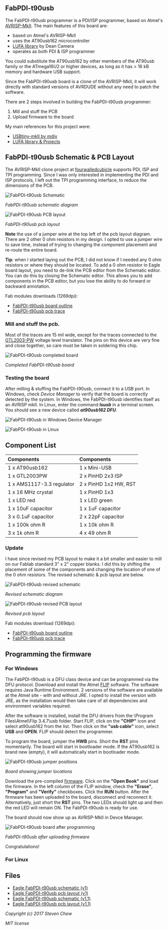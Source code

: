 ## FabPDI-t90usb
The FabPDI-t90usb programmer is a PDI/ISP programmer, based on Atmel's [AVRISP-MkII](http://www.atmel.com/tools/avrispmkii.aspx). The main features of this board are:
* based on Atmel's AVRISP-MkII
* uses the AT90usb162 microcontroller
* [LUFA library](http://www.fourwalledcubicle.com/LUFA.php) by Dean Camera
* operates as both PDI & ISP programmer

You could substitute the AT90usb162 by other members of the AT90usb family or the ATmega16U2 or higher devices, as long as it has > 16 kB memory and hardware USB support.

Since the FabPDI-t90usb board is a clone of the AVRISP-MkII, it will work directly with standard versions of AVRDUDE without any need to patch the software.

There are 2 steps involved in building the FabPDI-t90usb programmer:
1. Mill and stuff the PCB
2. Upload firmware to the board

My main references for this project were:
* [USBtiny-mkII by mdiy](http://mdiy.pl/programator-usbtiny-mkii-slim/?lang=en)
* [LUFA library & Projects](http://www.fourwalledcubicle.com/AVRISP.php)

## FabPDI-t90usb Schematic & PCB Layout
The AVRISP-MkII clone project at [fourwalledcubicle](http://www.fourwalledcubicle.com/AVRISP.php) supports PDI, ISP and TPI programming. Since I was only interested in implementing the PDI and ISP protocols, I left out the TPI programming interface, to reduce the dimensions of the PCB.

![FabPDI-t90usb Schematic](images/fabpdi-t90usb_01.png)

*FabPDI-t90usb schematic diagram*

![FabPDI-t90usb PCB layout](images/fabpdi-t90usb_02.png)

*FabPDI-t90usb pcb layout*

**Note** the use of a jumper wire at the top left of the pcb layout diagram. There are 2 other 0 ohm resistors in my design. I opted to use a jumper wire to save time, instead of trying to changing the component placement and re-route the entire board.

**Tip**: when I started laying out the PCB, I did not know if I needed any 0 ohm resistors or where they should be located. To add a 0 ohm resistor in Eagle board layout, you need to de-link the PCB editor from the Schematic editor. You can do this by closing the Schematic editor. This allows you to add components in the PCB editor, but you lose the ability to do forward or backward annotation.

Fab modules downloads (1269dpi):

* [FabPDI-t90usb board outline](images/fabpdi-t90_outline.png)
* [FabPDI-t90usb pcb trace](images/fabpdi-t90_traces.png)

### Mill and stuff the pcb.

Most of the traces are 15 mil wide, except for the traces connected to the [GTL2003-PW](http://www.nxp.com/docs/en/data-sheet/GTL2003.pdf) voltage level translator. The pins on this device are very fine and close together, so care must be taken in soldering this chip.

![FabPDI-t90usb completed board](images/fabpdi-t90usb_03.png)

*Completed FabPDI-t90usb board*

### Testing the board
After milling & stuffing the FabPDI-t90usb, connect it to a USB port. In Windows, check *Device Manager* to verify that the board is correctly detected by the system. In Windows, the FabPDI-t90usb identifies itself as an AVRISP mkII. In Linux, enter the command ***lsusb*** in a terminal screen. You should see a new device called ***at90usb162 DFU***.

![FabPDI-t90usb in Windows Device Manager](images/fabpdi-t90usb_04.png)

![FabPDI-t90usb in Linux](images/fabpdi-t90usb_05.png)

## Component List
| Components | Components |
| :--------- | :--------- |
| 1 x AT90usb162 | 1 x Mini-USB |
| 1 x GTL2003PW | 2 x PinHD 2x3 ISP |
| 1 x AMS1117-3.3 regulator | 2 x PinHD 1x2 HW, RST |
| 1 x 16 MHz crystal | 1 x PinHD 1x3 |
| 1 x LED red | 1 x LED green |
| 1 x 10uF capacitor | 1 x 1uF capacitor |
| 3 x 0.1uF capacitor | 2 x 22pF capacitor |
| 1 x 100k ohm R | 1 x 10k ohm R |
| 3 x 1k ohm R |  4 x 49 ohm R |

### Update
I have since revised my PCB layout to make it a bit smaller and easier to mill on our Fablab standard 3" x 2" copper blanks. I did this by shifting the placement of some of the components and changing the location of one of the 0 ohm resistors. The revised schematic & pcb layout are below.

![FabPDI-t90usb revised schematic](images/fabpdi-t90usb_01a.png)

*Revised schematic diagram*

![FabPDI-t90usb revised PCB layout](images/fabpdi-t90usb_02a.png)

*Revised pcb layout*

Fab modules download (1269dpi):
* [FabPDI-t90usb board outline](images/fabpdi-t90usb_outline.png)
* [FabPDI-t90usb pcb trace](images/fabpdi-t90usb_traces.png)

## Programming the firmware
### For Windows
The FabPDI-t90usb is a DFU class device and can be programmed via the DFU protocol. Download and install the Atmel [FLIP](http://www.atmel.com/tools/flip.aspx) software. The software requires Java Runtime Environment. 2 versions of the software are available at the Atmel site - with and without JRE. I opted to install the version with JRE, as the installation would then take care of all dependencies and environment variables required.

After the software is installed, install the DFU drivers from the \Program Files\Atmel\Flip 3.4.7\usb folder. Start FLIP, click on the **"CHIP"** icon and select at90usb162 from the list. Then click on the **"usb cable"** icon, select **USB** and **OPEN**. FLIP should detect the programmer.

To program the board, jumper the **HWB** pins. Short the **RST** pins momentarily. The board will start in bootloader mode. If the AT90usb162 is brand new (empty), it will automatically start in bootloader mode.

![FabPDI-t90usb jumper positions](images/fabpdi-t90usb_06.png)

*Board showing jumper locations*

Download the pre-compiled [firmware](files/fabpdi-t90usb/fabpdi-t90usb_firmware.hex). Click on the **"Open Book"** and load the firmware. In the left column of the FLIP window, check the **"Erase"**, **"Program"** and **"Verify"** checkboxes. Click the **RUN** button. After the firmware has been uploaded to the board, disconnect and reconnect it. Alternatively, just short the **RST** pins. The two LEDs should light up and then the red LED will remain ON. The FabPDI-t90usb is ready for use.

The board should now show up as AVRISP-MkII in Devce Manager.

![FabPDI-t90usb board after programming](images/fabpdi-t90usb_07.png)

*FabPDI-t90usb after uploading firmware*

Congratulations!

### For Linux


## Files
* [Eagle FabPDI-t90usb schematic (v1)](files/fabpdi-t90usb/fabpdi-t90usb_v1.sch)
* [Eagle FabPDI-t90usb pcb layout (v1)](files/fabpdi-t90usb_v1.brd)
* [Eagle FabPDI-t90usb schematic (v1.1)](files/fabpdi-t90usb/fabpdi-t90usb_v1.1.sch)
* [Eagle FabPDI-t90usb pcb layout (v1.1)](files/fabpdi-t90usb/fabpdi-t90usb_v1.1.brd)

*Copyright (c) 2017 Steven Chew*

*MIT license*
